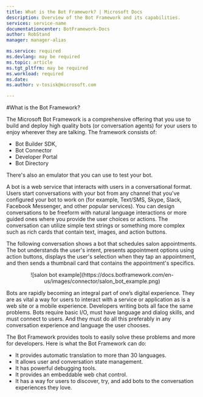 ```yaml
---
title: What is the Bot Framework? | Microsoft Docs
description: Overview of the Bot Framework and its capabilities.
services: service-name
documentationcenter: BotFramework-Docs
author: RobStand
manager: manager-alias

ms.service: required
ms.devlang: may be required
ms.topic: article
ms.tgt_pltfrm: may be required
ms.workload: required
ms.date: 
ms.author: v-tosisk@microsoft.com

---
```

#What is the Bot Framework?

The Microsoft Bot Framework is a comprehensive offering that you use to build and deploy high quality bots (or conversation agents) for your users to enjoy wherever they are talking. The framework consists of:
* Bot Builder SDK, 
* Bot Connector
* Developer Portal
* Bot Directory 

There's also an emulator that you can use to test your bot.

A bot is a web service that interacts with users in a conversational format. Users start conversations with your bot from any channel that you've configured your bot to work on (for example, Text/SMS, Skype, Slack, Facebook Messenger, and other popular services). You can design conversations to be freeform with natural language interactions or more guided ones where you provide the user choices or actions. The conversation can utilize simple text strings or something more complex such as rich cards that contain text, images, and action buttons.

The following conversation shows a bot that schedules salon appointments. The bot understands the user's intent, presents appointment options using action buttons, displays the user's selection when they tap an appointment, and then sends a thumbnail card that contains the appointment's specifics.

<div style="text-align:center" markdown="1">
![salon bot example](https://docs.botframework.com/en-us/images/connector/salon_bot_example.png)
</div>

Bots are rapidly becoming an integral part of one’s digital experience. They are as vital a way for users to interact with a service or application as is a web site or a mobile experience. Developers writing bots all face the same problems. Bots require basic I/O, must have language and dialog skills, and must connect to users. And they must do all this preferably in any conversation experience and language the user chooses. 

The Bot Framework provides tools to easily solve these problems and more for developers. Here is what the Bot Framework can do:
* It provides automatic translation to more than 30 languages.
* It allows user and conversation state management.
* It has powerful debugging tools.
* It provides an embeddable web chat control.
* It has a way for users to discover, try, and add bots to the conversation experiences they love.
